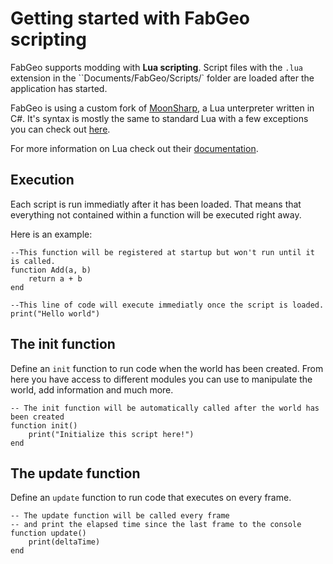 # Getting started with FabGeo scripting

FabGeo supports modding with **Lua scripting**. Script files with the `.lua` extension in the ``Documents/FabGeo/Scripts/` folder are loaded after the application has started.

FabGeo is using a custom fork of [MoonSharp](https://www.moonsharp.org/), a Lua unterpreter written in C#. It's syntax is mostly the same to standard Lua with a few exceptions you can check out [here](https://www.moonsharp.org/moonluadifferences.html).

For more information on Lua check out their [documentation](https://www.lua.org/docs.html).

## Execution
Each script is run immediatly after it has been loaded. That means that everything not contained within a function will be executed right away. 

Here is an example:

```
--This function will be registered at startup but won't run until it is called.
function Add(a, b)
    return a + b
end

--This line of code will execute immediatly once the script is loaded.
print("Hello world")
```

## The init function

Define an `init` function to run code when the world has been created. From here you have access to different modules you can use to manipulate the world, add information and much more. 

```
-- The init function will be automatically called after the world has been created
function init()
    print("Initialize this script here!")
end
```

## The update function

Define an `update` function to run code that executes on every frame.

```
-- The update function will be called every frame
-- and print the elapsed time since the last frame to the console
function update()
    print(deltaTime)
end
```